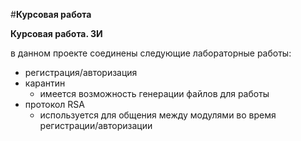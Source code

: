 #**Курсовая работа**

 **Курсовая работа. ЗИ**

в данном проекте соединены следующие лабораторные работы:
- регистрация/авторизация
- карантин
	- имеется возможность генерации файлов для работы
- протокол RSA
	- используется для общения между модулями во время регистрации/авторизации
	

